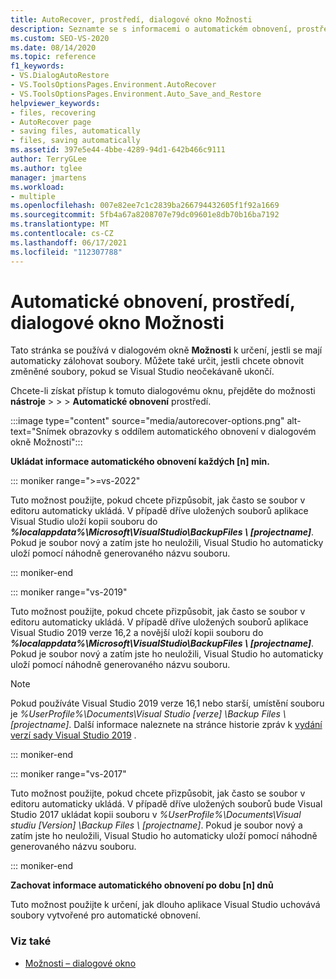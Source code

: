 ```yaml
---
title: AutoRecover, prostředí, dialogové okno Možnosti
description: Seznamte se s informacemi o automatickém obnovení, prostředí, možnostech a způsobu, jakým se používá k určení toho, jestli se mají soubory automaticky zálohovat.
ms.custom: SEO-VS-2020
ms.date: 08/14/2020
ms.topic: reference
f1_keywords:
- VS.DialogAutoRestore
- VS.ToolsOptionsPages.Environment.AutoRecover
- VS.ToolsOptionsPages.Environment.Auto_Save_and_Restore
helpviewer_keywords:
- files, recovering
- AutoRecover page
- saving files, automatically
- files, saving automatically
ms.assetid: 397e5e44-4bbe-4289-94d1-642b466c9111
author: TerryGLee
ms.author: tglee
manager: jmartens
ms.workload:
- multiple
ms.openlocfilehash: 007e82ee7c1c2839ba266794432605f1f92a1669
ms.sourcegitcommit: 5fb4a67a8208707e79dc09601e8db70b16ba7192
ms.translationtype: MT
ms.contentlocale: cs-CZ
ms.lasthandoff: 06/17/2021
ms.locfileid: "112307788"
---
```

# <a name="autorecover-environment-options-dialog-box"></a>Automatické obnovení, prostředí, dialogové okno Možnosti

Tato stránka se používá v dialogovém okně **Možnosti** k určení, jestli se mají automaticky zálohovat soubory. Můžete také určit, jestli chcete obnovit změněné soubory, pokud se Visual Studio neočekávaně ukončí.

Chcete-li získat přístup k tomuto dialogovému oknu, přejděte do možnosti **nástroje**  >    >    >  **Automatické obnovení** prostředí.

:::image type="content" source="media/autorecover-options.png" alt-text="Snímek obrazovky s oddílem automatického obnovení v dialogovém okně Možnosti":::

**Ukládat informace automatického obnovení každých [n] min.**

::: moniker range=">=vs-2022"

Tuto možnost použijte, pokud chcete přizpůsobit, jak často se soubor v editoru automaticky ukládá. V případě dříve uložených souborů aplikace Visual Studio uloží kopii souboru do ***%localappdata%\Microsoft\VisualStudio\BackupFiles \\ [projectname]***. Pokud je soubor nový a zatím jste ho neuložili, Visual Studio ho automaticky uloží pomocí náhodně generovaného názvu souboru.

::: moniker-end

::: moniker range="vs-2019"

Tuto možnost použijte, pokud chcete přizpůsobit, jak často se soubor v editoru automaticky ukládá. V případě dříve uložených souborů aplikace Visual Studio 2019 verze 16,2 a novější uloží kopii souboru do ***%localappdata%\Microsoft\VisualStudio\BackupFiles \\ [projectname]***. Pokud je soubor nový a zatím jste ho neuložili, Visual Studio ho automaticky uloží pomocí náhodně generovaného názvu souboru.

> [!NOTE]
> Pokud používáte Visual Studio 2019 verze 16,1 nebo starší, umístění souboru je *%UserProfile%\Documents\Visual Studio [verze] \Backup Files \\ [projectname]*. Další informace naleznete na stránce historie zpráv k [vydání verzí sady Visual Studio 2019](/visualstudio/releases/2019/release-notes-history/) .

::: moniker-end

::: moniker range="vs-2017"

Tuto možnost použijte, pokud chcete přizpůsobit, jak často se soubor v editoru automaticky ukládá. V případě dříve uložených souborů bude Visual Studio 2017 ukládat kopii souboru v *%UserProfile%\Documents\Visual studiu [Version] \Backup Files \\ [projectname]*. Pokud je soubor nový a zatím jste ho neuložili, Visual Studio ho automaticky uloží pomocí náhodně generovaného názvu souboru.

::: moniker-end

**Zachovat informace automatického obnovení po dobu [n] dnů**

Tuto možnost použijte k určení, jak dlouho aplikace Visual Studio uchovává soubory vytvořené pro automatické obnovení.

### <a name="see-also"></a>Viz také

- [Možnosti – dialogové okno](../../ide/reference/options-dialog-box-visual-studio.md)
